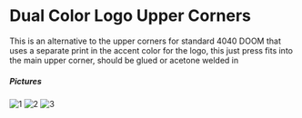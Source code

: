# Dual Color Logo Upper Corners
This is an alternative to the upper corners for standard 4040 DOOM that uses a separate print in the accent color for the logo, this just press fits into the main upper corner, should be glued or acetone welded in 

		




##### Pictures
![1](IMAGES/1.jpg)
![2](IMAGES/2.jpg)
![3](IMAGES/3.jpg)
